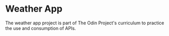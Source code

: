 # Weather App

The weather app project is part of The Odin Project's curriculum to practice the use and consumption of APIs.
